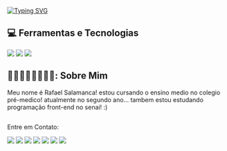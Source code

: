 [![Typing SVG](https://readme-typing-svg.herokuapp.com?font=Fira+Code&pause=1000&color=FF0000&background=144DFF00&random=false&width=435&lines=ea%C3%AD+blz%3F+sou+o+rafael+salamanca+%3A0)](https://git.io/typing-svg)

## 💻 Ferramentas e Tecnologias
<div> <img src="https://img.shields.io/badge/Github-1a1e21?style=for-the-badge&logo=github&logoColor=white" target="_blank"></a>
 <img src="https://img.shields.io/badge/Photoshop-35b4e8?style=for-the-badge&logo=adobephotoshop&logoColor=white" target="_blank"></a>
 <img src="https://img.shields.io/badge/Canva-5cceff?style=for-the-badge&logo=canva&logoColor=black" target="_blank"></a>

 ## 
## 🐱‍👤🐱‍💻🐱‍🐉🐱‍🏍: Sobre Mim


<div>
  <p> Meu nome é Rafael Salamanca! estou cursando o ensino medio no colegio pré-medico! atualmente no segundo ano... tambem estou estudando programação front-end no senai! :)
  </p>
</div>

  ## 
  Entre em Contato:
<div>
  <a href="https://www.instagram.com/_rrrafael_/" target="_blank"><img src="https://img.shields.io/badge/-Instagram-%23E4405F?style=for-the-badge&logo=instagram&logoColor=white" target="_blank"></a>
 	<a href="https://www.facebook.com/rafael.salamanca" target="_blank"><img src="https://img.shields.io/badge/-Facebook-3b5998?style=for-the-badge&logo=instagram&logoColor=white" target="_blank"></a>
 	<a href="#" target="_blank"><img src="https://img.shields.io/badge/YouTube-FF0000?style=for-the-badge&logo=youtube&logoColor=white" target="_blank"></a>
  <a href="#" target="_blank"><img src="https://img.shields.io/badge/Twitch-9146FF?style=for-the-badge&logo=twitch&logoColor=white" target="_blank"></a>
  <a href="#" target="_blank"><img src="https://img.shields.io/badge/Discord-7289DA?style=for-the-badge&logo=discord&logoColor=white" target="_blank"></a> 
  <a href="#"> <img src="https://img.shields.io/badge/-Gmail-00a368?style=for-the-badge&logo=gmail&logoColor=white" target="_blank"></a>
  <a href="#" target="_blank"><img src="https://img.shields.io/badge/-LinkedIn-%230077B5?style=for-the-badge&logo=linkedin&logoColor=white" target="_blank"></a> 
</div>
